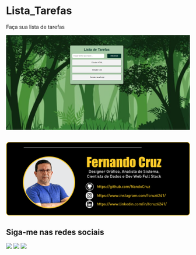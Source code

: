 # Lista_Tarefas
 Faça sua lista de tarefas

 ![TelaPrincipal](https://github.com/NandoCruz/Lista_Tarefas/blob/main/imagens/tela-principal.png)

##
![AssinaturaOnLine](https://github.com/NandoCruz/PowerBI-dashboard/blob/main/imagens/AssinaturaOnLine.png)

## Siga-me nas redes sociais
<div>
  <a href="https://www.linkedin.com/in/fernando-cruz1005" target="_blank"><img src="https://img.shields.io/badge/LinkedIn-0077B5?style=for-the-badge&logo=linkedin&logoColor=white"></a>
  <a href="https://api.whatsapp.com/send?1=pt_br&phone=558398388777" target="_blank"><img src="https://img.shields.io/badge/WhatsApp-25D366?style=for-the-badge&logo=whatsapp&logoColor=white"></a>
  <a href="https://www.instagram.com/fcruz6241/" target="_blank"><img src="https://img.shields.io/badge/Instagram-0077B5?style=for-the-badge&logo=instagram&logoColor=white"></a>
</div>
